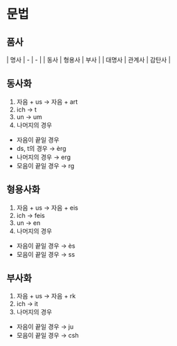 # 문법

## 품사

| 명사 | - | - |
| 동사 | 형용사 | 부사 |
| 대명사 | 관계사 | 감탄사 |


## 동사화

1. 자음 + us → 자음 + art
2. ich → t
3. un → um
4. 나머지의 경우
 - 자음이 끝일 경우
  - ds, t의 경우 → èrg
  - 나머지의 경우 → erg
 - 모음이 끝일 경우 → rg

## 형용사화

1. 자음 + us  → 자음 + eis
2. ich → feis
3. un → en
4. 나머지의 경우
 - 자음이 끝일 경우 → ès
 - 모음이 끝일 경우 → ss

## 부사화

1. 자음 + us → 자음 + rk
2. ich → it
3. 나머지의 경우
 - 자음이 끝일 경우 → ju
 - 모음이 끝일 경우 → csh
